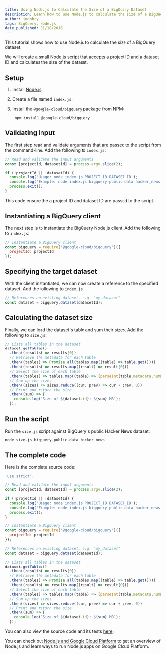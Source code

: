 ```yaml
---
title: Using Node.js to Calculate the Size of a BigQuery Dataset
description: Learn how to use Node.js to calculate the size of a BigQuery dataset.
author: jmdobry
tags: BigQuery, Node.js
date_published: 01/18/2016
---
```

This tutorial shows how to use Node.js to calculate the size of a BigQuery
dataset.

We will create a small Node.js script that accepts a project ID and a dataset ID
and calculates the size of the dataset.

## Setup

1. Install [Node.js](https://nodejs.org/en/download/).
1. Create a file named `index.js`.
1. Install the `@google-cloud/bigquery` package from NPM:

        npm install @google-cloud/bigquery

## Validating input

The first step read and validate arguments that are passed to the script from
the command-line. Add the following to `index.js`:

[embedmd]:# (index.js /.*Read and validate.*/ /}/)
```js
// Read and validate the input arguments
const [projectId, datasetId] = process.argv.slice(2);

if (!projectId || !datasetId) {
  console.log('Usage: node index.js PROJECT_ID DATASET_ID');
  console.log('Example: node index.js bigquery-public-data hacker_news');
  process.exit();
}
```

This code ensure the a project ID and dataset ID are passed to the script.

## Instantiating a BigQuery client

The next step is to instantiate the BigQuery Node.js client. Add the following
to `index.js`:

[embedmd]:# (index.js /.*Instantiate.*/ /}\);/)
```js
// Instantiate a BigQuery client
const bigquery = require('@google-cloud/bigquery')({
  projectId: projectId
});
```

## Specifying the target dataset

With the client instantiated, we can now create a reference to the specified
dataset. Add the following to `index.js`:

[embedmd]:# (index.js /.*References.*/ /;/)
```js
// References an existing dataset, e.g. "my_dataset"
const dataset = bigquery.dataset(datasetId);
```

## Calculating the dataset size

Finally, we can load the dataset's table and sum their sizes. Add the following
to `size.js`:

[embedmd]:# (index.js /.*Lists.*/ /}\);/)
```js
// Lists all tables in the dataset
dataset.getTables()
  .then((results) => results[0])
  // Retrieve the metadata for each table
  .then((tables) => Promise.all(tables.map((table) => table.get())))
  .then((results) => results.map((result) => result[0]))
  // Select the size of each table
  .then((tables) => tables.map((table) => (parseInt(table.metadata.numBytes, 10) / 1000) / 1000))
  // Sum up the sizes
  .then((sizes) => sizes.reduce((cur, prev) => cur + prev, 0))
  // Print and return the size
  .then((sum) => {
    console.log(`Size of ${dataset.id}: ${sum} MB`);
  });
```

## Run the script

Run the `size.js` script against BigQuery's public Hacker News dataset:

    node size.js bigquery-public-data hacker_news

## The complete code

Here is the complete source code:

[embedmd]:# (index.js)
```js
'use strict';

// Read and validate the input arguments
const [projectId, datasetId] = process.argv.slice(2);

if (!projectId || !datasetId) {
  console.log('Usage: node index.js PROJECT_ID DATASET_ID');
  console.log('Example: node index.js bigquery-public-data hacker_news');
  process.exit();
}

// Instantiate a BigQuery client
const bigquery = require('@google-cloud/bigquery')({
  projectId: projectId
});

// References an existing dataset, e.g. "my_dataset"
const dataset = bigquery.dataset(datasetId);

// Lists all tables in the dataset
dataset.getTables()
  .then((results) => results[0])
  // Retrieve the metadata for each table
  .then((tables) => Promise.all(tables.map((table) => table.get())))
  .then((results) => results.map((result) => result[0]))
  // Select the size of each table
  .then((tables) => tables.map((table) => (parseInt(table.metadata.numBytes, 10) / 1000) / 1000))
  // Sum up the sizes
  .then((sizes) => sizes.reduce((cur, prev) => cur + prev, 0))
  // Print and return the size
  .then((sum) => {
    console.log(`Size of ${dataset.id}: ${sum} MB`);
  });
```

You can also view the source code and its tests [here](https://github.com/GoogleCloudPlatform/community/blob/master/tutorials/using-nodejs-to-calculate-the-size-of-a-bigquery-dataset);


You can check out [Node.js and Google Cloud Platform][nodejs-gcp] to get an
overview of Node.js and learn ways to run Node.js apps on Google Cloud Platform.

[nodejs-gcp]: running-nodejs-on-google-cloud
